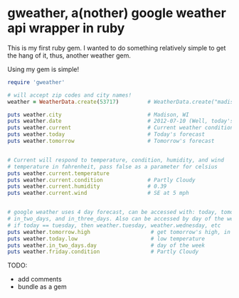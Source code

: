 gweather, a(nother) google weather api wrapper in ruby
======================================================

This is my first ruby gem. I wanted to do something relatively simple to get
the hang of it, thus, another weather gem.


Using my gem is simple!

```ruby
require 'gweather'

# will accept zip codes and city names!
weather = WeatherData.create(53717)         # WeatherData.create("madison")

puts weather.city                           # Madison, WI
puts weather.date                           # 2012-07-10 (Well, today's date!)
puts weather.current                        # Current weather conditions
puts weather.today                          # Today's forecast
puts weather.tomorrow                       # Tomorrow's forecast


# Current will respond to temperature, condition, humidity, and wind
# temperature in fahrenheit, pass false as a parameter for celsius
puts weather.current.temperature 
puts weather.current.condition              # Partly Cloudy
puts weather.current.humidity               # 0.39 
puts weather.current.wind                   # SE at 5 mph


# google weather uses 4 day forecast, can be accessed with: today, tomorrow,
# in_two_days, and in_three_days. Also can be accessed by day of the week:
# if today == tuesday, then weather.tuesday, weather.wednesday, etc
puts weather.tomorrow.high                   # get tomorrow's high, in F
puts weather.today.low                       # low temperature
puts weather.in_two_days.day                 # day of the week
puts weather.friday.condition                # Partly Cloudy
```


TODO:
+ add comments
+ bundle as a gem